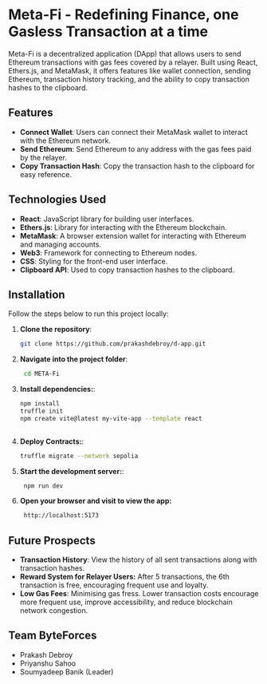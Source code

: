 # Meta-Fi - Redefining Finance, one Gasless Transaction at a time

Meta-Fi is a decentralized application (DApp) that allows users to send Ethereum transactions with gas fees covered by a relayer. Built using React, Ethers.js, and MetaMask, it offers features like wallet connection, sending Ethereum, transaction history tracking, and the ability to copy transaction hashes to the clipboard.

## Features

- **Connect Wallet**: Users can connect their MetaMask wallet to interact with the Ethereum network.
- **Send Ethereum**: Send Ethereum to any address with the gas fees paid by the relayer.
- **Copy Transaction Hash**: Copy the transaction hash to the clipboard for easy reference.

## Technologies Used

- **React**: JavaScript library for building user interfaces.
- **Ethers.js**: Library for interacting with the Ethereum blockchain.
- **MetaMask**: A browser extension wallet for interacting with Ethereum and managing accounts.
- **Web3**: Framework for connecting to Ethereum nodes.
- **CSS**: Styling for the front-end user interface.
- **Clipboard API**: Used to copy transaction hashes to the clipboard.

## Installation

Follow the steps below to run this project locally:

1. **Clone the repository**:
   ```bash
   git clone https://github.com/prakashdebroy/d-app.git

2. **Navigate into the project folder**:
   ```bash
    cd META-Fi

3. **Install dependencies:**:
   ```bash
   npm install 
   truffle init
   npm create vite@latest my-vite-app --template react
    
4. **Deploy Contracts:**:
   ```bash
   truffle migrate --network sepolia 
5. **Start the development server:**:
   ```bash
    npm run dev
6. **Open your browser and visit  to view the app:**
   ```bash
    http://localhost:5173

## Future Prospects
- **Transaction History**: View the history of all sent transactions along with transaction hashes.
- **Reward System for Relayer Users:** After 5 transactions, the 6th transaction is free, encouraging frequent use and loyalty.
- **Low Gas Fees**: Minimising gas fress.
Lower transaction costs encourage more frequent use, improve accessibility, and reduce blockchain network congestion.

## Team ByteForces
- Prakash Debroy
- Priyanshu Sahoo
- Soumyadeep Banik (Leader)




